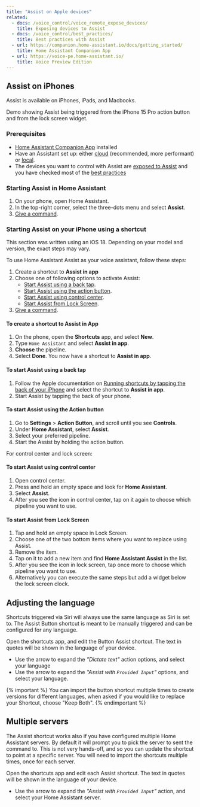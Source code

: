 ```yaml
---
title: "Assist on Apple devices"
related:
  - docs: /voice_control/voice_remote_expose_devices/
    title: Exposing devices to Assist
  - docs: /voice_control/best_practices/
    title: Best practices with Assist
  - url: https://companion.home-assistant.io/docs/getting_started/
    title: Home Assistant Companion App
  - url: https://voice-pe.home-assistant.io/
    title: Voice Preview Edition
---
```


## Assist on iPhones

Assist is available on iPhones, iPads, and Macbooks.

Demo showing Assist being triggered from the iPhone 15 Pro action button and from the lock screen widget.

<lite-youtube videoid="AW_eslcO6AU" videotitle="Assist in Companion App for iOS"></lite-youtube>

### Prerequisites

- [Home Assistant Companion App](https://companion.home-assistant.io/docs/getting_started/) installed
- Have an Assistant set up: either [cloud](/voice_control/voice_remote_cloud_assistant/) (recommended, more performant) or [local](/voice_control/voice_remote_local_assistant/).
- The devices you want to control with Assist are [exposed to Assist](/voice_control/voice_remote_expose_devices/) and you have checked most of the [best practices](/voice_control/best_practices/)

### Starting Assist in Home Assistant

1. On your phone, open Home Assistant.
2. In the top-right corner, select the three-dots menu and select **Assist**.
3. [Give a command](/voice_control/custom_sentences/).

### Starting Assist on your iPhone using a shortcut

This section was written using an iOS 18. Depending on your model and version, the exact steps may vary.

To use Home Assistant Assist as your voice assistant, follow these steps:

1. Create a shortcut to **Assist in app**
2. Choose one of following options to activate Assist:
   - [Start Assist using a back tap](#to-start-assist-using-a-back-tap).
   - [Start Assist using the action button](#to-start-assist-using-the-action-button).
   - [Start Assist using control center](#to-start-assist-using-control-center).
   - [Start Assist from Lock Screen](#to-start-assist-from-lock-screen).
3. [Give a command](/voice_control/custom_sentences/).

#### To create a shortcut to Assist in App

1. On the phone, open the **Shortcuts** app, and select **New**.
2. Type `Home Assistant` and select **Assist in app**.
3. **Choose** the pipeline.
4. Select **Done**. You now have a shortcut to **Assist in app**.

#### To start Assist using a back tap

1. Follow the Apple documentation on [Running shortcuts by tapping the back of your iPhone](https://support.apple.com/en-gb/guide/shortcuts/apd897693606/ios) and select the shortcut to **Assist in app**.
2. Start Assist by tapping the back of your phone.

#### To start Assist using the Action button

1. Go to **Settings** > **Action Button**, and scroll until you see **Controls**.
2. Under **Home Assistant**, select **Assist**.
3. Select your preferred pipeline.
4. Start the Assist by holding the action button.

For control center and lock screen:

#### To start Assist using control center

1. Open control center.
2. Press and hold an empty space and look for **Home Assistant**.
3. Select **Assist**.
4. After you see the icon in control center, tap on it again to choose which pipeline you want to use.

#### To start Assist from Lock Screen

1. Tap and hold an empty space in Lock Screen.
2. Choose one of the two bottom items where you want to replace using Assist.
3. Remove the item.
4. Tap on it to add a new item and find **Home Assistant Assist** in the list.
5. After you see the icon in lock screen, tap once more to choose which pipeline you want to use.
6. Alternatively you can execute the same steps but add a widget below the lock screen clock.

## Adjusting the language

Shortcuts triggered via Siri will always use the same language as Siri is set to. The Assist Button shortcut is meant to be manually triggered and can be configured for any language.

Open the shortcuts app, and edit the Button Assist shortcut. The text in quotes will be shown in the language of your device.

- Use the arrow to expand the _"Dictate text"_ action options, and select your language
- Use the arrow to expand the _"Assist with `Provided Input`"_ options, and select your language.

{% important %}
You can import the button shortcut multiple times to create versions for different languages, when asked if you would like to replace your Shortcut, choose "Keep Both".
{% endimportant %}

## Multiple servers

The Assist shortcut works also if you have configured multiple Home Assistant servers. By default it will prompt you to pick the server to sent the command to. This is not very hands-off, and so you can update the shortcut to point at a specific server. You will need to import the shortcuts multiple times, once for each server.

Open the shortcuts app and edit each Assist shortcut. The text in quotes will be shown in the language of your device.

- Use the arrow to expand the _"Assist with `Provided Input`"_ action, and select your Home Assistant server.
